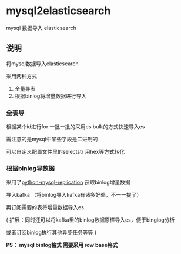 # mysql2elasticsearch

mysql 数据导入 elasticsearch

## 说明

将mysql数据导入elasticsearch

采用两种方式

1. 全量导表
2. 根据binlog将增量数据进行导入

### 全表导

根据某个id进行for 一批一批的采用es bulk的方式快速导入es

需注意的是mysql中某些字段是二进制的

可以自定义配置文件里的selectstr 用hex等方式转化

### 根据binlog导数据

采用了[python-mysql-replication](https://github.com/noplay/python-mysql-replication) 获取binlog增量数据

导入kafka （将binlog导入kafka有诸多好处，不一一提了）

再订阅需要的表将增量数据导入es

(
扩展：同时还可以将kafka里的binlog数据原样导入es，便于binglog分析

或者订阅binlog执行其他异步任务等等
)

**PS： mysql binlog格式 需要采用 row base格式**
